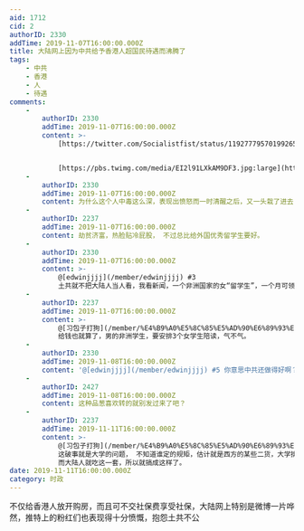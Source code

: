 ```yaml
---
aid: 1712
cid: 2
authorID: 2330
addTime: 2019-11-07T16:00:00.000Z
title: 大陆网上因为中共给予香港人超国民待遇而沸腾了
tags:
    - 中共
    - 香港
    - 人
    - 待遇
comments:
    -
        authorID: 2330
        addTime: 2019-11-07T16:00:00.000Z
        content: >-
            [https://twitter.com/Socialistfist/status/1192777957019926529](https://twitter.com/Socialistfist/status/1192777957019926529)


            [https://pbs.twimg.com/media/EI2l91LXkAM9DF3.jpg:large](https://pbs.twimg.com/media/EI2l91LXkAM9DF3.jpg:large)
    -
        authorID: 2330
        addTime: 2019-11-07T16:00:00.000Z
        content: 为什么这个人中毒这么深，表现出愤怒而一时清醒之后，又一头栽了进去
    -
        authorID: 2237
        addTime: 2019-11-07T16:00:00.000Z
        content: 劫贫济富，热脸贴冷屁股， 不过总比给外国优秀留学生要好。
    -
        authorID: 2330
        addTime: 2019-11-07T16:00:00.000Z
        content: >-
            @[edwinjjjj](/member/edwinjjjj) #3
            土共就不把大陆人当人看，我看新闻，一个非洲国家的女“留学生”，一个月可领4000人民币的学费，大学食堂吃饭还不收她钱，她甚至只留下两千元，另外两千每月寄给在国内的老公。
    -
        authorID: 2237
        addTime: 2019-11-07T16:00:00.000Z
        content: >-
            @[习包子打狗](/member/%E4%B9%A0%E5%8C%85%E5%AD%90%E6%89%93%E7%8B%97) #4
            给钱也就算了，男的非洲学生，要安排3个女学生陪读，气不气。
    -
        authorID: 2330
        addTime: 2019-11-08T16:00:00.000Z
        content: '@[edwinjjjj](/member/edwinjjjj) #5 你意思中共还做得好啊？'
    -
        authorID: 2427
        addTime: 2019-11-08T16:00:00.000Z
        content: 这种品葱喜欢转的就别发过来了吧？
    -
        authorID: 2237
        addTime: 2019-11-11T16:00:00.000Z
        content: >-
            @[习包子打狗](/member/%E4%B9%A0%E5%8C%85%E5%AD%90%E6%89%93%E7%8B%97) #6
            这破事就是大学的问题， 不知道谁定的规矩，估计就是西方的某些二货，大学排名和外国留学生数量有关系，
            而大陆人就吃这一套，所以就搞成这样了。
date: 2019-11-11T16:00:00.000Z
category: 时政
---
```


不仅给香港人放开购房，而且可不交社保费享受社保，大陆网上特别是微博一片哗然，推特上的粉红们也表现得十分愤慨，抱怨土共不公
